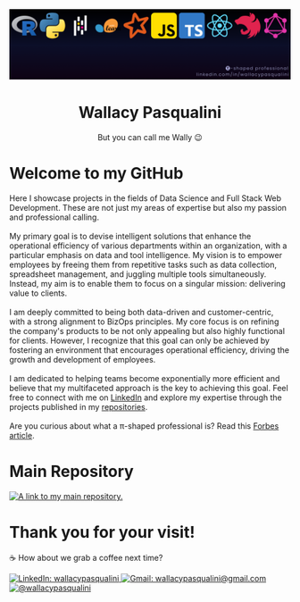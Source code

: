 <a href="https://www.linkedin.com/in/wallacypasqualini/" rel="noreferrer noopener" target="_blank">
  <img src="https://github.com/WallPasq/WallPasq/blob/main/assets/banner.png" alt="Languages ​​and frameworks icons: R, Python, Pandas, Scikit-learn, Spark, JavaScript, TypeScript, React, NestJS and GraphQL." rel="noreferrer noopener" target="_blank">
</a>

<div align="center">
  <h1>Wallacy Pasqualini</h1>
  <p>But you can call me Wally 😉</p>
</div>

<h1>Welcome to my GitHub</h1>
<p>
  Here I showcase projects in the fields of Data Science and Full Stack Web Development. These are not just my areas of expertise but also my passion and professional calling.<br /><br />
  My primary goal is to devise intelligent solutions that enhance the operational efficiency of various departments within an organization, with a particular emphasis on data and tool intelligence. My vision is to empower employees by freeing them from repetitive tasks such as data collection, spreadsheet management, and juggling multiple tools simultaneously. Instead, my aim is to enable them to focus on a singular mission: delivering value to clients.<br /><br />
  I am deeply committed to being both data-driven and customer-centric, with a strong alignment to BizOps principles. My core focus is on refining the company's products to be not only appealing but also highly functional for clients. However, I recognize that this goal can only be achieved by fostering an environment that encourages operational efficiency, driving the growth and development of employees.<br /><br />
  I am dedicated to helping teams become exponentially more efficient and believe that my multifaceted approach is the key to achieving this goal. Feel free to connect with me on <a href="https://www.linkedin.com/in/wallacypasqualini/" rel="noreferrer noopener" target="_blank">LinkedIn</a> and explore my expertise through the projects published in my <a href="https://github.com/WallPasq?tab=repositories" rel="noreferrer noopener" target="_blank">repositories</a>.<br /><br />
  Are you curious about what a π-shaped professional is? Read this <a href="https://www.forbes.com/sites/davidmichels/2019/09/27/going-pi-shaped-how-to-prepare-for-the-work-of-the-future/" rel="noreferrer noopener" target="_blank">Forbes article</a>.
</p>

<h1>Main Repository</h1>
<a href="https://github.com/WallPasq/projects" rel="noreferrer noopener" target="_blank">
  <img src="https://github-readme-stats.vercel.app/api/pin/?username=wallpasq&repo=projects&title_color=BEBEF2&icon_color=BEBEF2&text_color=BEBEF2&bg_color=0C0F29" alt="A link to my main repository." rel="noreferrer noopener" target="_blank">
</a>

<h1>Thank you for your visit!</h1>
<p>☕ How about we grab a coffee next time?</p>
<a href="https://www.linkedin.com/in/wallacypasqualini/" rel="noreferrer noopener" target="_blank">
  <img src="https://img.shields.io/badge/-LinkedIn-%230077B5?style=for-the-badge&logo=linkedin&logoColor=white" alt="LinkedIn: wallacypasqualini" rel="noreferrer noopener" target="_blank">
</a> 
<a href = "mailto:wallacypasqualini@gmail.com" rel="noreferrer noopener" target="_blank">
  <img src="https://img.shields.io/badge/-Gmail-%23333?style=for-the-badge&logo=gmail&logoColor=white" alt="Gmail: wallacypasqualini@gmail.com" rel="noreferrer noopener" target="_blank">
</a>
<a href="https://instagram.com/wallacypasqualini" rel="noreferrer noopener" target="_blank">
  <img src="https://img.shields.io/badge/-Instagram-%23E4405F?style=for-the-badge&logo=instagram&logoColor=white" alt="@wallacypasqualini" rel="noreferrer noopener" target="_blank">
</a>
